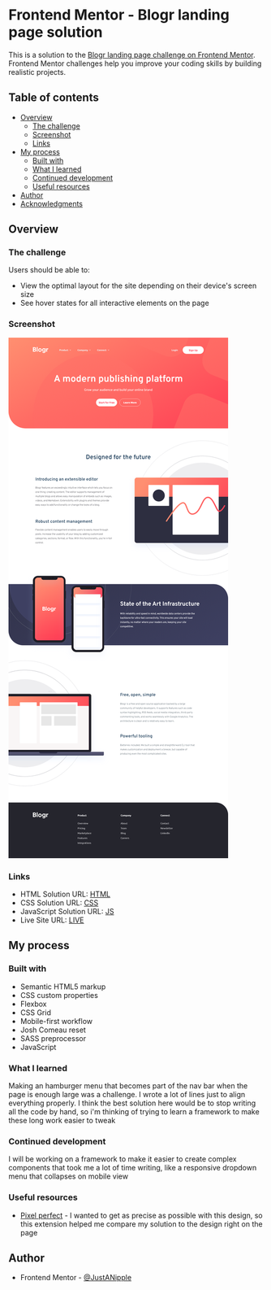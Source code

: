 # Frontend Mentor - Blogr landing page solution

This is a solution to the [Blogr landing page challenge on Frontend Mentor](https://www.frontendmentor.io/challenges/blogr-landing-page-EX2RLAApP). Frontend Mentor challenges help you improve your coding skills by building realistic projects. 

## Table of contents

- [Overview](#overview)
  - [The challenge](#the-challenge)
  - [Screenshot](#screenshot)
  - [Links](#links)
- [My process](#my-process)
  - [Built with](#built-with)
  - [What I learned](#what-i-learned)
  - [Continued development](#continued-development)
  - [Useful resources](#useful-resources)
- [Author](#author)
- [Acknowledgments](#acknowledgments)

## Overview

### The challenge

Users should be able to:

- View the optimal layout for the site depending on their device's screen size
- See hover states for all interactive elements on the page

### Screenshot

![](design/screenshot-desktop.png)

### Links

- HTML Solution URL: [HTML](https://github.com/JustANipple/blogr-landing-page/blob/master/index.html)
- CSS Solution URL: [CSS](https://github.com/JustANipple/blogr-landing-page/blob/master/styles/css/main.css)
- JavaScript Solution URL: [JS](https://github.com/JustANipple/blogr-landing-page/blob/master/scripts/scripts.js)
- Live Site URL: [LIVE](https://justanipple.github.io/blogr-landing-page/)

## My process

### Built with

- Semantic HTML5 markup
- CSS custom properties
- Flexbox
- CSS Grid
- Mobile-first workflow
- Josh Comeau reset
- SASS preprocessor
- JavaScript

### What I learned

Making an hamburger menu that becomes part of the nav bar when the page is enough large was a challenge. I wrote a lot of lines just to align everything properly.
I think the best solution here would be to stop writing all the code by hand, so i'm thinking of trying to learn a framework to make these long work easier to tweak

### Continued development

I will be working on a framework to make it easier to create complex components that took me a lot of time writing, like a responsive dropdown menu that collapses on mobile view

### Useful resources

- [Pixel perfect](https://chrome.google.com/webstore/detail/perfectpixel-by-welldonec/dkaagdgjmgdmbnecmcefdhjekcoceebi) - I wanted to get as precise as possible with this design, so this extension helped me compare my solution to the design right on the page

## Author

- Frontend Mentor - [@JustANipple](https://www.frontendmentor.io/profile/JustANipple)
